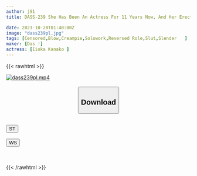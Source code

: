```yaml
---
author: j91
title: DASS-239 She Has Been An Actress For 11 Years Now, And Her Erection Pheromones Are Overflowing With Super Fainting Sensations. She Has The Best Nuking Technique And Is Now The Most Erotic! Amateur Dick Gets Unconscious Orgasm! Kana Morisawa Will Show You How Serious She Is! Reverse Number Kobako Wagon

date: 2023-10-20T01:40:00Z
image: "dass239pl.jpg"
tags: [Censored,Blow,Creampie,Solowork,Reversed Role,Slut,Slender	]
maker: [Das !]
actress: [Iioka Kanako ]
---
```



{{< rawhtml >}}

<div class="video" data-videoid="mQxMvdR9OKUb1kd">
    <a href="javascript:;">
        <img src="https://my.j91.asia/posts/dass239pl/dass239pl.jpg" width="WIDTH" height="HEIGHT" alt="dass239pl.mp4" loading="lazy">
    </a>
</div>

<script type="text/javascript" src="https://j91.asia/asset/on-demand-st.js"></script>

<br>
  <link rel="stylesheet" href="https://j91.asia/asset/bs5.css">
  
  <center>
  <button class="btn btn-primary" type="button" data-bs-toggle="collapse" data-bs-target=".multi-collapse" aria-expanded="false" aria-controls="multiCollapseExample1 multiCollapseExample2"><h2>Download</h2></button></center>
</p>
<div class="row">
  <div class="col">
    <div class="collapse multi-collapse" id="multiCollapseExample1">
      <div class="card card-body">
	      	      <br>
<div class="buttons">  
<a href="https://streamtape.to/v/mQxMvdR9OKUb1kd"><button class="btn-hover color-3"><i class="fa fa-download"></i> ST</button></a></div>
    </div>
  </div>
</div>
  <div class="col">
    <div class="collapse multi-collapse" id="multiCollapseExample2">
      <div class="card card-body">
	      <br>
<div class="buttons">
    <a href="https://wolfstream.tv/csbzc1oflk76"><button class="btn-hover color-9"><i class="fa fa-download"></i> WS</button></a></div>
<br><br>
      </div>
    </div>
  </div>
</div>

{{< /rawhtml >}}
